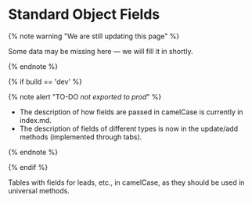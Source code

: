 # Standard Object Fields

{% note warning "We are still updating this page" %}

Some data may be missing here — we will fill it in shortly.

{% endnote %}

{% if build == 'dev' %}

{% note alert "TO-DO _not exported to prod_" %}

- The description of how fields are passed in camelCase is currently in index.md.
- The description of fields of different types is now in the update/add methods (implemented through tabs).

{% endnote %}

{% endif %}

Tables with fields for leads, etc., in camelCase, as they should be used in universal methods.